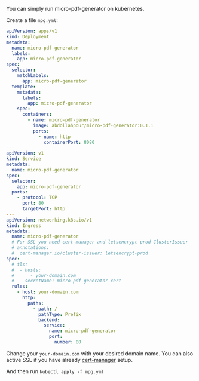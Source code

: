 You can simply run micro-pdf-generator on kubernetes.

Create a file `mpg.yml`:

```yaml
apiVersion: apps/v1
kind: Deployment
metadata:
  name: micro-pdf-generator
  labels:
    app: micro-pdf-generator
spec:
  selector:
    matchLabels:
      app: micro-pdf-generator
  template:
    metadata:
      labels:
        app: micro-pdf-generator
    spec:
      containers:
        - name: micro-pdf-generator
          image: abdollahpour/micro-pdf-generator:0.1.1
          ports:
            - name: http
              containerPort: 8080
---
apiVersion: v1
kind: Service
metadata:
  name: micro-pdf-generator
spec:
  selector:
    app: micro-pdf-generator
  ports:
    - protocol: TCP
      port: 80
      targetPort: http
---
apiVersion: networking.k8s.io/v1
kind: Ingress
metadata:
  name: micro-pdf-generator
  # For SSL you need cert-manager and letsencrypt-prod ClusterIssuer
  # annotations:
  #  cert-manager.io/cluster-issuer: letsencrypt-prod
spec:
  # tls:
  #  - hosts:
  #      - your-domain.com
  #    secretName: micro-pdf-generator-cert
  rules:
    - host: your-domain.com
      http:
        paths:
          - path: /
            pathType: Prefix
            backend:
              service:
                name: micro-pdf-generator
                port:
                  number: 80
```

Change your `your-domain.com` with your desired domain name. You can also active SSL if you have already [cert-manager](https://cert-manager.io) setup.

And then run `kubectl apply -f mpg.yml`
